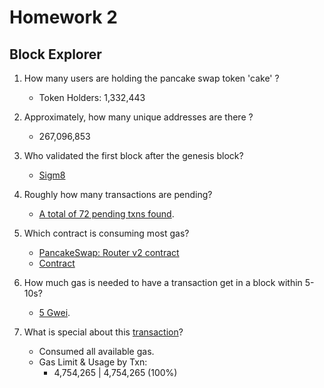 # Homework 2

## Block Explorer

1. How many users are holding the pancake swap token 'cake' ?

    - Token Holders: 1,332,443

2. Approximately, how many unique addresses are there ?

    - 267,096,853

3. Who validated the first block after the genesis block?

    - [Sigm8](https://bscscan.com/block/1)


4. Roughly how many transactions are pending?

    - [A total of 72 pending txns found](https://bscscan.com/txsPending).

5. Which contract is consuming most gas?

    - [PancakeSwap: Router v2 contract](https://bscscan.com/gastracker)
    - [Contract](https://bscscan.com/address/0x10ed43c718714eb63d5aa57b78b54704e256024e)


6. How much gas is needed to have a transaction get in a block within 5-10s?

    - [5 Gwei](https://bscscan.com/gastracker).

7. What is special about this [transaction](https://bscscan.com/tx/0x1bfbff8411ed44e609d911476b0d35a28284545b690902806ea0a7ff0453e931)?

    - Consumed all available gas.
   -  Gas Limit & Usage by Txn:
        - 4,754,265 | 4,754,265 (100%)
